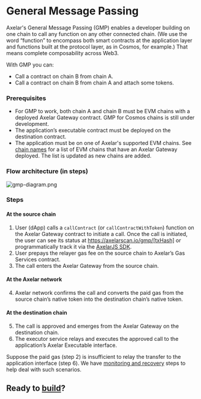 # General Message Passing

Axelar's General Message Passing (GMP) enables a developer building on one chain to call any function on any other connected chain. (We use the word “function” to encompass both smart contracts at the application layer and functions built at the protocol layer, as in Cosmos, for example.) That means complete composability across Web3.

With GMP you can:

- Call a contract on chain B from chain A.
- Call a contract on chain B from chain A and attach some tokens.

### Prerequisites
- For GMP to work, both chain A and chain B must be EVM chains with a deployed Axelar Gateway contract. GMP for Cosmos chains is still under development.
- The application’s executable contract must be deployed on the destination contract.
- The application must be on one of Axelar's supported EVM chains. See [chain names](./build/chain-names) for a list of EVM chains that have an Axelar Gateway deployed. The list is updated as new chains are added.

### Flow architecture (in steps)

![gmp-diagram.png](/images/gmp-diagram-jul22.jpg)

### Steps

#### At the source chain

1. User (dApp) calls a `callContract` (or `callContractWithToken`) function on the Axelar Gateway contract to initiate a call. Once the call is initiated, the user can see its status at https://axelarscan.io/gmp/[txHash] or programmatically track it via the [AxelarJS SDK](axelarjs-sdk/tx-status-query-recovery#query-transaction-status-by-txhash).
2. User prepays the relayer gas fee on the source chain to Axelar’s Gas Services contract.
3. The call enters the Axelar Gateway from the source chain.

#### At the Axelar network
4. Axelar network confirms the call and converts the paid gas from the source chain’s native token into the destination chain’s native token.  

#### At the destination chain
5. The call is approved and emerges from the Axelar Gateway on the destination chain.
6. The executor service relays and executes the approved call to the application’s Axelar Executable interface.

Suppose the paid gas (step 2) is insufficient to relay the transfer to the application interface (step 6). We have [monitoring and recovery](./monitor-recover/monitoring) steps to help deal with such scenarios.

## Ready to [build](./build/getting-started)?